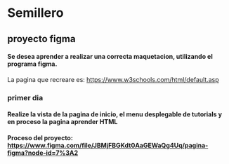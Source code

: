 # Semillero
## proyecto figma
#### Se desea aprender a realizar una correcta maquetacion, utilizando el programa figma. 
La pagina que recreare es: https://www.w3schools.com/html/default.asp
### primer dia 
#### Realize la vista de la pagina de inicio, el menu desplegable de tutorials y en proceso la pagina aprender HTML
#### Proceso del proyecto: https://www.figma.com/file/JBMjFBGKdt0AaGEWaQg4Uq/pagina-figma?node-id=7%3A2

